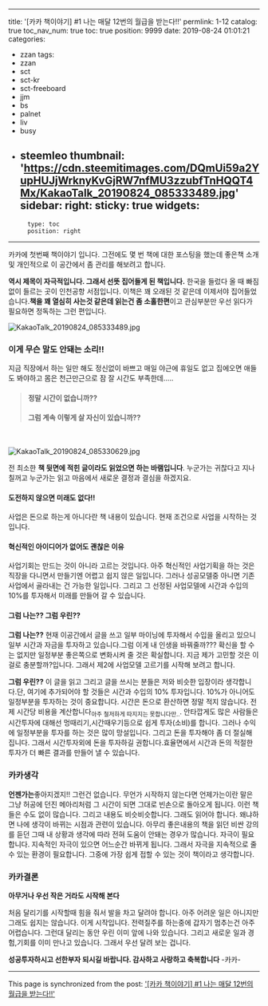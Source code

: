 
---
title: '[카카 책이야기] #1 나는 매달 12번의 월급을 받는다!!'
permlink: 1-12
catalog: true
toc_nav_num: true
toc: true
position: 9999
date: 2019-08-24 01:01:21
categories:
- zzan
tags:
- zzan
- sct
- sct-kr
- sct-freeboard
- jjm
- bs
- palnet
- liv
- busy
- steemleo
thumbnail: 'https://cdn.steemitimages.com/DQmUi59a2YupHUJjWrknyKvGjRW7nfMU3zzubfTnHQQT4Mx/KakaoTalk_20190824_085333489.jpg'
sidebar:
    right:
        sticky: true
widgets:
    -
        type: toc
        position: right
---


카카에 첫번째 책이야기 입니다.
그전에도 몇 번 책에 대한 포스팅을 했는데 좋은책 소개 및 개인적으로 이 공간에서 좀 관리를 해보려고 합니다.


**역시 제목이 자극적입니다. 그래서 선뜻 집어들게 된 책입니다.**
한국을 들렀다 올 때 빠짐없이 들르는 곳이 인천공항 서점입니다. 이책은 꽤 오래된 것 같은데 이제서야 집어들었습니다.**책을 꽤 열심히 사는것 같은데 읽는건 좀 소홀한편**이고 관심부분만 우선 읽다가 필요하면 정독하는 그런  편입니다.


![KakaoTalk_20190824_085333489.jpg](https://cdn.steemitimages.com/DQmUi59a2YupHUJjWrknyKvGjRW7nfMU3zzubfTnHQQT4Mx/KakaoTalk_20190824_085333489.jpg)

### 이게 무슨 말도 안돼는 소리!!
지금 직장에서 하는 일만 해도 정신없이 바쁘고 매일 야근에 휴일도 없고 집에오면 애들도 봐야하고 몸은 천근만근으로 잠 잘 시간도 부족한데.....

>#### 정말 시간이 없습니까??
>#### 그럼 계속 이렇게 살 자신이 있습니까??

<br>

![KakaoTalk_20190824_085330629.jpg](https://cdn.steemitimages.com/DQmXxLczvecRR5hV4wFbuPcPTYW1CcVHUB3xqg8X53jNHig/KakaoTalk_20190824_085330629.jpg)

전 최소한 **책 뒷면에 적힌 글이라도 읽었으면 하는 바램입니다**. 누군가는 귀찮다고 지나칠꺼고  누군가는 읽고  마음에서 새로운 결정과 결심을 하겠지요. 

#### 도전하지 않으면 미래도 없다!!
사업은 돈으로 하는게 아니다란 책 내용이 있습니다. 현재 조건으로 사업을 시작하는 것입니다.

#### 혁신적인 아이디어가 없어도 괜찮은 이유
사업기회는 만드는 것이 아니라 고르는 것입니다.  아주 혁신적인 사업기획을 하는 것은 직장을 다니면서 만들기엔 어렵고 쉽지 않은 일입니다. 그러나 성공모델중 아니면 기존 사업에서 골라내는 건  가능한 일입니다. 그리고 그 선정된 사업모델에 시간과 수입의 10%를 투자해서 미래를 만들어 갈 수 있습니다. 

#### 그럼 나는?? 그럼  우린??
**그럼 나는??** 현재 이공간에서 글을 쓰고 일부 마이닝에 투자해서 수입을 올리고 있으니 일부 시간과 자금을 투자하고 있습니다.그럼 이게 내 인생을 바꿔줄까??? 확신을 할 수는 없지만 일정부분 좋은쪽으로 변화시켜 줄 것은 확실합니다. 지금 제가 고민할 것은 이걸로  충분할까?입니다. 그래서 제2에 사업모델 고르기를 시작해 보려고 합니다.

**그럼 우린??** 이 글을 읽고 그리고 글을 쓰시는 분들은 저와 비슷한 입장이라 생각합니다.단, 여기에 추가되어야 할 것들은 시간과 수입의 10% 투자입니다. 10%가 아니어도 일정부분을 투자하는 것이 중요합니다. 시간은 돈으로 환산하면 정말 적지 않습니다. 전 제 시간당 비용을 계산합니다<sub>아주 철저하게 따지지는 못합니다만..</sub>. 안타깝게도 많은 사람들은 시간투자에 대해선 멍때리기,시간때우기등으로 쉽게 투자(소비)를 합니다. 그러나 수익에 일정부분을 투자를 하는 것은 많이 망설입니다.  그리고 돈을 투자해야 좀 더 절실해 집니다. 그래서 시간투자외에 돈을 투자하길 권합니다.효율면에서 시간과 돈의 적절한 투자가 더 빠른 결과를 만들어 낼 수 있습니다.

### 카카생각
**언젠가는**좋아지겠지!! 그런건 없습니다. 무언가 시작하지 않는다면 언제가는이란 말은 그냥 허공에 던진 메아리처럼 그 시간이 되면 그대로 빈손으로 돌아오게 됩니다. 이런 책들은 수도 없이 많습니다.  그리고 내용도 비슷비슷합니다.  그래도 읽어야 합니다.  왜냐하면 나에 생각이 바뀌는 시점과 관련이 있습니다.  아무리 좋은내용의 책을 읽던 비싼 강의를 듣던 그때 내 상황과 생각에 따라 전혀 도움이 안돼는 경우가 많습니다. 자극이 필요합니다. 지속적인 자극이 있으면 어느순간 바뀌게 됩니다. 그래서 자극을 지속적으로 줄 수 있는 환경이 필요합니다.  그중에 가장 쉽게 접할 수 있는 것이 책이라고 생각합니다.

### 카카결론
**아무거나 우선 작은 거라도 시작해 본다**

처음 달리기를 시작할때 힘을 줘서 발을  차고 달려야 합니다. 아주 어려운 일은 아니지만 그래도 쉽지는 않습니다. 이게  시작입니다. 전력질주를 하는중에 갑자기 멈추는건 아주 어렵습니다. 그런대 달리는 동안 우린 이미 앞에 나와 있습니다.  그리고 새로운 일과 경험,기회를 이미 만나고 있습니다. 그래서 우선 달려 보는 겁니다. 

**성공투자하시고 선한부자 되시길 바랍니다.
감사하고 사랑하고 축복합니다** -카카-

- - -

This page is synchronized from the post: ['[카카 책이야기] #1 나는 매달 12번의 월급을 받는다!!'](https://steemit.com/@kibumh/1-12)
